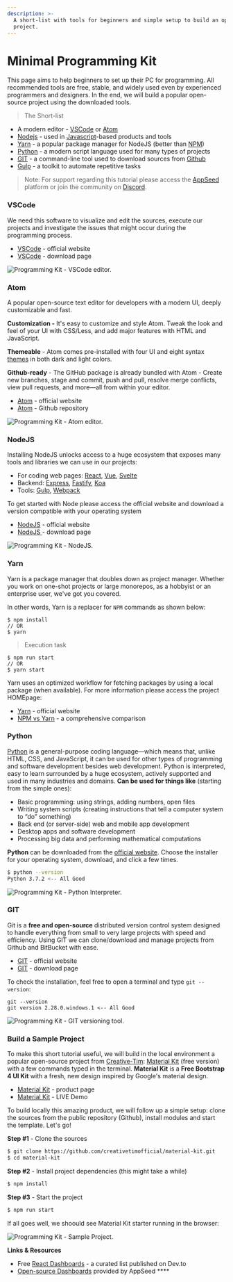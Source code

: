 ```yaml
---
description: >-
  A short-list with tools for beginners and simple setup to build an open-source
  project.
---
```


# Minimal Programming Kit

This page aims to help beginners to set up their PC for programming. All recommended tools are free, stable, and widely used even by experienced programmers and designers. In the end, we will build a popular open-source project using the downloaded tools.&#x20;

> The Short-list

* A modern editor - [VSCode](https://code.visualstudio.com/) or [Atom](https://atom.io/)
* [Nodejs](https://nodejs.org/en/) - used in [Javascript](https://developer.mozilla.org/en-US/docs/Web/JavaScript)-based products and tools
* [Yarn](https://yarnpkg.com/) - a popular package manager for NodeJS (better than [NPM](https://www.npmjs.com/))
* [Python](https://www.python.org/) - a modern script language used for many types of projects&#x20;
* [GIT](https://git-scm.com/) - a command-line tool used to download sources from [Github](https://github.com/)
* [Gulp](https://gulpjs.com/) - a toolkit to automate repetitive tasks&#x20;



> Note: For support regarding this tutorial please access the [AppSeed](https://appseed.us) platform or join the community on [Discord](https://discord.gg/fZC6hup).   &#x20;



### VSCode

We need this software to visualize and edit the sources, execute our projects and investigate the issues that might occur during the programming process.&#x20;

* [VSCode](https://code.visualstudio.com/) - official website
* [VSCode](https://code.visualstudio.com/Download) - download page

![Programming Kit - VSCode editor.](../../.gitbook/assets/programming-kit-vscode.jpg)



### Atom

A popular open-source text editor for developers with a modern UI, deeply customizable and fast.&#x20;

**Customization -** It's easy to customize and style Atom. Tweak the look and feel of your UI with CSS/Less, and add major features with HTML and JavaScript.

**Themeable** -  Atom comes pre-installed with four UI and eight syntax [themes](https://atom.io/themes) in both dark and light colors.

**Github-ready** - The GitHub package is already bundled with Atom - Create new branches, stage and commit, push and pull, resolve merge conflicts, view pull requests, and more—all from within your editor.

* [Atom](https://atom.io/) - official website
* [Atom](https://github.com/atom/atom) - Github repository  &#x20;

![Programming Kit - Atom editor.](../../.gitbook/assets/atom-code-editor.jpg)

###

### NodeJS

Installing NodeJS unlocks access to a huge ecosystem that exposes many tools and libraries we can use in our projects:

* For coding web pages: [React](https://reactjs.org/), [Vue](https://vuejs.org/), [Svelte](https://svelte.dev/)
* Backend: [Express](https://expressjs.com/), [Fastify](https://www.fastify.io/), [Koa](https://koajs.com/)
* Tools: [Gulp](https://gulpjs.com/), [Webpack](https://webpack.js.org/)

To get started with Node please access the official website and download a version compatible with your operating system

* &#x20;[NodeJS](https://nodejs.org/en/) - official website
* [NodeJS ](https://nodejs.org/en/download/)- download page

![Programming Kit - NodeJS.](<../../.gitbook/assets/programming-kit-nodejs (1).jpg>)

###

### Yarn

Yarn is a package manager that doubles down as project manager. Whether you work on one-shot projects or large monorepos, as a hobbyist or an enterprise user, we've got you covered.

In other words, Yarn is a replacer for `NPM` commands as shown below:

```
$ npm install
// OR
$ yarn
```

> Execution task

```
$ npm run start
// OR 
$ yarn start
```

Yarn uses an optimized workflow for fetching packages by using a local package (when available).  For more information please access the project HOMEpage:

* [Yarn](https://yarnpkg.com/) - official website
* [NPM vs Yarn](https://www.geeksforgeeks.org/difference-between-npm-and-yarn/) - a comprehensive comparison&#x20;



### Python&#x20;

[Python](https://www.python.org/) is a general-purpose coding language—which means that, unlike HTML, CSS, and JavaScript, it can be used for other types of programming and software development besides web development. Python is interpreted, easy to learn surrounded by a huge ecosystem, actively supported and used in many industries and domains. **Can be used for things like** (starting from the simple ones):&#x20;

* Basic programming: using strings, adding numbers, open files
* Writing system scripts (creating instructions that tell a computer system to “do” something)
* Back end (or server-side) web and mobile app development
* Desktop apps and software development
* Processing big data and performing mathematical computations

**Python** can be downloaded from the [official website](https://www.python.org/). Choose the installer for your operating system, download, and click a few times.

```bash
$ python --version
Python 3.7.2 <-- All Good
```

![Programming Kit - Python Interpreter.](../../.gitbook/assets/programming-kit-python.jpg)



### GIT

Git is a **free and open-source** distributed version control system designed to handle everything from small to very large projects with speed and efficiency. Using GIT we can clone/download and manage projects from Github and BitBucket with ease.&#x20;

* [GIT](https://git-scm.com/) - official website
* [GIT](https://git-scm.com/downloads) - download page

To check the installation,  feel free to open a terminal and type  `git --version`:

```
git --version
git version 2.28.0.windows.1 <-- All Good
```

![Programming Kit - GIT versioning tool.](../../.gitbook/assets/programming-kit-git.jpg)



### Build a Sample Project

To make this short tutorial useful, we will build in the local environment a popular open-source project from [Creative-Tim](https://bit.ly/3fKQZaL): [Material Kit](https://bit.ly/3u2lZc6) (free version) with a few commands typed in the terminal.  **Material Kit** is a **Free Bootstrap 4 UI Kit** with a fresh, new design inspired by Google's material design. &#x20;

* [Material Kit](https://bit.ly/3u2lZc6) - product page
* [Material Kit](https://bit.ly/2RMZDO4) - LIVE Demo&#x20;

To build locally this amazing product, we will follow up a simple setup: clone the sources from the public repository (Github), install modules and start the template. Let's go!

**Step #1** - Clone the sources

```bash
$ git clone https://github.com/creativetimofficial/material-kit.git
$ cd material-kit
```

&#x20;**Step #2** - Install project dependencies (this might take a while)

```bash
$ npm install
```

&#x20;**Step #3** - Start the project

```bash
$ npm run start
```

If all goes well, we shoould see Material Kit starter running in the browser:&#x20;

![Programming Kit - Sample Project.](../../.gitbook/assets/programming-kit-build-sample-materialkit.jpg)

**Links & Resources**

* Free [React Dashboards](https://dev.to/sm0ke/react-dashboards-open-source-apps-1c7j) - a curated list published on Dev.to
* [Open-source Dashboards](https://appseed.us/admin-dashboards/open-source) provided by AppSeed ****&#x20;
